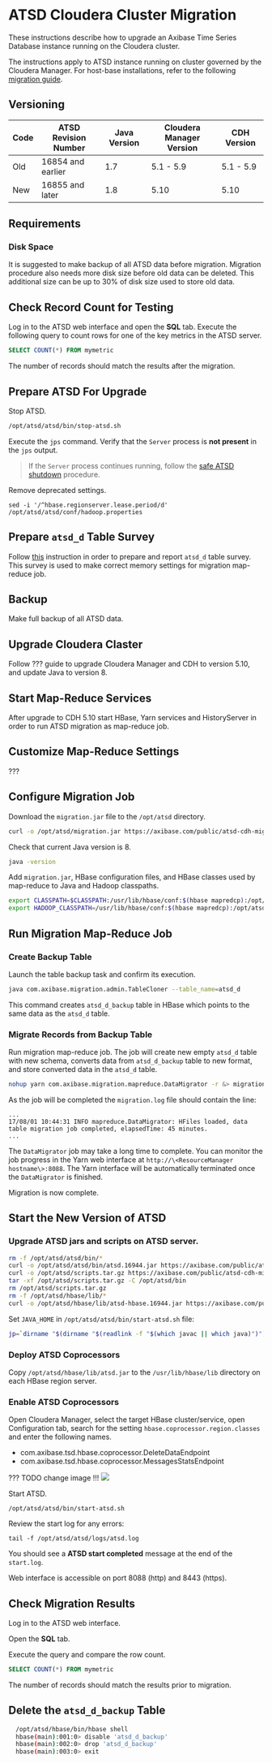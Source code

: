 
# ATSD Cloudera Cluster Migration

These instructions describe how to upgrade an Axibase Time Series Database instance running on the Cloudera cluster.

The instructions apply to ATSD instance running on cluster governed by the Cloudera Manager. For host-base installations, refer to the following [migration guide](README.md).

## Versioning

| **Code** | **ATSD Revision Number** | **Java Version** | **Cloudera Manager Version**| **CDH Version** |
|---|---|---|---|---|
| Old | 16854 and earlier | 1.7 | 5.1 - 5.9| 5.1 - 5.9 |
| New | 16855 and later   | 1.8 | 5.10     | 5.10    |


## Requirements

### Disk Space

It is suggested to make backup of all ATSD data before migration. Migration procedure also needs more disk size before old data can be deleted. This additional size can be up to 30% of disk size used to store old data.

## Check Record Count for Testing

Log in to the ATSD web interface and open the **SQL** tab. Execute the following query to count rows for one of the key metrics in the ATSD server.

```sql
SELECT COUNT(*) FROM mymetric
```

The number of records should match the results after the migration.

## Prepare ATSD For Upgrade

Stop ATSD.

```sh
/opt/atsd/atsd/bin/stop-atsd.sh
```

Execute the `jps` command. Verify that the `Server` process is **not present** in the `jps` output.

> If the `Server` process continues running, follow the [safe ATSD shutdown](../restarting.md#stop-atsd) procedure.

Remove deprecated settings.

```
sed -i '/^hbase.regionserver.lease.period/d' /opt/atsd/atsd/conf/hadoop.properties
```

## Prepare `atsd_d` Table Survey

Follow [this](data_table_survey.md) instruction in order to prepare and report `atsd_d` table survey. This survey is used to make correct memory settings for migration map-reduce job.

## Backup

Make full backup of all ATSD data.

## Upgrade Cloudera Claster

Follow ??? guide to upgrade Cloudera Manager and CDH to version 5.10, and update Java to version 8.

## Start Map-Reduce Services

After upgrade to CDH 5.10 start HBase, Yarn services and HistoryServer in order to run ATSD migration as map-reduce job.

## Customize Map-Reduce Settings

???

## Configure Migration Job

Download the `migration.jar` file to the `/opt/atsd` directory.

```sh
curl -o /opt/atsd/migration.jar https://axibase.com/public/atsd-cdh-migration/migration.jar
```

Check that current Java version is 8.

```sh
java -version
```

Add `migration.jar`, HBase configuration files, and HBase classes used by map-reduce to Java and Hadoop classpaths.

```sh
export CLASSPATH=$CLASSPATH:/usr/lib/hbase/conf:$(hbase mapredcp):/opt/atsd/migration.jar
export HADOOP_CLASSPATH=/usr/lib/hbase/conf:$(hbase mapredcp):/opt/atsd/migration.jar
```

## Run Migration Map-Reduce Job

### Create Backup Table

Launch the table backup task and confirm its execution. 

```sh
java com.axibase.migration.admin.TableCloner --table_name=atsd_d
```

This command creates `atsd_d_backup` table in HBase which points to the same data as the `atsd_d` table.

### Migrate Records from Backup Table

Run migration map-reduce job. The job will create new empty `atsd_d` table with new schema, converts data from `atsd_d_backup` table to new format, and store converted data in the `atsd_d` table.


```sh
nohup yarn com.axibase.migration.mapreduce.DataMigrator -r &> migration.log &
```

As the job will be completed the `migration.log` file should contain the line: 

```
...
17/08/01 10:44:31 INFO mapreduce.DataMigrator: HFiles loaded, data table migration job completed, elapsedTime: 45 minutes.
...
```

The `DataMigrator` job may take a long time to complete. You can monitor the job progress in the Yarn web interface at `http://\<ResourceManager hostname\>:8088`. The Yarn interface will be automatically terminated once the `DataMigrator` is finished.

Migration is now complete.

## Start the New Version of ATSD

### Upgrade ATSD jars and scripts on ATSD server.

```sh
rm -f /opt/atsd/atsd/bin/*
curl -o /opt/atsd/atsd/bin/atsd.16944.jar https://axibase.com/public/atsd-cdh-migration/atsd.16944.jar
curl -o /opt/atsd/scripts.tar.gz https://axibase.com/public/atsd-cdh-migration/scripts.tar.gz
tar -xf /opt/atsd/scripts.tar.gz -C /opt/atsd/bin
rm /opt/atsd/scripts.tar.gz
rm -f /opt/atsd/hbase/lib/*
curl -o /opt/atsd/hbase/lib/atsd-hbase.16944.jar https://axibase.com/public/atsd-cdh-migration/atsd-hbase.16944.jar
```

Set `JAVA_HOME` in `/opt/atsd/atsd/bin/start-atsd.sh` file:

```sh
jp=`dirname "$(dirname "$(readlink -f "$(which javac || which java)")")"`; sed -i "s,^export JAVA_HOME=.*,export JAVA_HOME=$jp,g" /opt/atsd/atsd/atsd/bin/start-atsd.sh
```
### Deploy ATSD Coprocessors

Copy `/opt/atsd/hbase/lib/atsd.jar` to the `/usr/lib/hbase/lib` directory on each HBase region server.

### Enable ATSD Coprocessors

Open Cloudera Manager, select the target HBase cluster/service, open Configuration tab, search for the setting `hbase.coprocessor.region.classes` and enter the following names.

* com.axibase.tsd.hbase.coprocessor.DeleteDataEndpoint
* com.axibase.tsd.hbase.coprocessor.MessagesStatsEndpoint

??? TODO change image !!!
![](../../installation/images/cloudera-manager-coprocessor-config.png)

Start ATSD.

```
/opt/atsd/atsd/bin/start-atsd.sh
```

Review the start log for any errors:

```
tail -f /opt/atsd/atsd/logs/atsd.log
```

You should see a **ATSD start completed** message at the end of the `start.log`.

Web interface is accessible on port 8088 (http) and 8443 (https).
## Check Migration Results

Log in to the ATSD web interface.

Open the **SQL** tab.

Execute the query and compare the row count.

```sql
SELECT COUNT(*) FROM mymetric
```

The number of records should match the results prior to migration.

## Delete the `atsd_d_backup` Table

```sh
  /opt/atsd/hbase/bin/hbase shell
  hbase(main):001:0> disable 'atsd_d_backup'
  hbase(main):002:0> drop 'atsd_d_backup'
  hbase(main):003:0> exit
```

